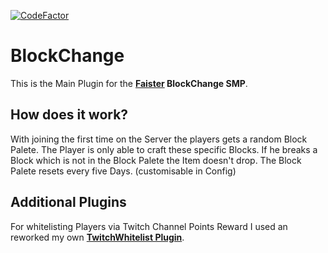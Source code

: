 [![CodeFactor](https://www.codefactor.io/repository/github/jakkoble/blockchange/badge)](https://www.codefactor.io/repository/github/jakkoble/blockchange)
# BlockChange
This is the Main Plugin for the **[Faister](https://twitch.tv/faisterino) BlockChange SMP**. 
</br>
## How does it work?
With joining the first time on the Server the players gets a random Block Palete. The Player is only able to craft these specific Blocks. If he breaks a Block which is not in the Block Palete the Item doesn't drop. The Block Palete resets every five Days. (customisable in Config)
</br>
## Additional Plugins
For whitelisting Players via Twitch Channel Points Reward I used an reworked my own **[TwitchWhitelist Plugin](https://github.com/Jakkoble/TwitchWhitelist)**.
